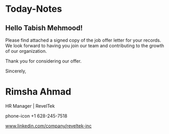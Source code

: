 # Today-Notes
## Hello Tabish Mehmood!


 

Please find attached a signed copy of the job offer letter for your records. We look forward to having you join our team and contributing to the growth of our organization.

 

Thank you for considering our offer. 

 


Sincerely,

 

# Rimsha Ahmad

HR Manager | RevelTek           

phone-icon  +1 628-245-7518    

 www.linkedin.com/company/reveltek-inc
